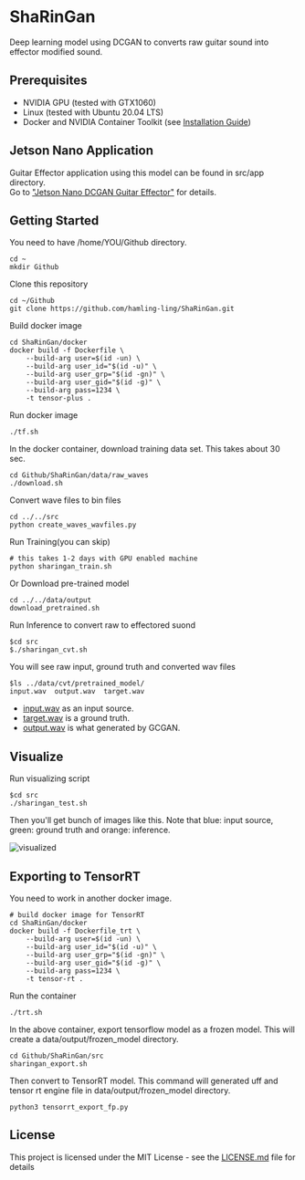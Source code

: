 # ShaRinGan

Deep learning model using DCGAN to converts raw guitar sound into effector modified sound.

## Prerequisites

- NVIDIA GPU (tested with GTX1060)
- Linux (tested with Ubuntu 20.04 LTS)
- Docker and NVIDIA Container Toolkit (see [Installation Guide](https://docs.nvidia.com/datacenter/cloud-native/container-toolkit/install-guide.html#docker))

## Jetson Nano Application

Guitar Effector application using this model can be found in src/app directory.<br>Go to ["Jetson Nano DCGAN Guitar Effector"]( ./src/app/README.md "Jetson Nano DCGAN Guitar Effector") for details.

## Getting Started

You need to have /home/YOU/Github directory.
```
cd ~
mkdir Github
```

Clone this repository
```
cd ~/Github
git clone https://github.com/hamling-ling/ShaRinGan.git
```

Build docker image
```
cd ShaRinGan/docker
docker build -f Dockerfile \
	--build-arg user=$(id -un) \
	--build-arg user_id="$(id -u)" \
    --build-arg user_grp="$(id -gn)" \
	--build-arg user_gid="$(id -g)" \
	--build-arg pass=1234 \
	-t tensor-plus .

```

Run docker image
```
./tf.sh
```

In the docker container, download training data set. This takes about 30 sec.
```
cd Github/ShaRinGan/data/raw_waves
./download.sh
```

Convert wave files to bin files
```
cd ../../src
python create_waves_wavfiles.py
```

Run Training(you can skip)
```
# this takes 1-2 days with GPU enabled machine
python sharingan_train.sh
```

Or Download pre-trained model
```
cd ../../data/output
download_pretrained.sh
```

Run Inference to convert raw to effectored suond
```
$cd src
$./sharingan_cvt.sh
```

You will see raw input, ground truth and converted wav files
```
$ls ../data/cvt/pretrained_model/
input.wav  output.wav  target.wav
```

- [input.wav]( https://soundcloud.com/osakana-zabuun/raw-guitar-sound-as-neural-network-input ) as an input source.
- [target.wav]( https://soundcloud.com/osakana-zabuun/ground-truth-should-for-a-neural-network-model ) is a ground truth.
- [output.wav]( https://soundcloud.com/osakana-zabuun/output ) is what generated by GCGAN.

## Visualize

Run visualizing script
```
$cd src
./sharingan_test.sh
```

Then you'll get bunch of images like this.
Note that blue: input source, green: ground truth and orange: inference.

![visualized](https://i.imgur.com/333MiJB.png "visualized")

## Exporting to TensorRT

You need to work in another docker image.
```
# build docker image for TensorRT
cd ShaRinGan/docker
docker build -f Dockerfile_trt \
	--build-arg user=$(id -un) \
	--build-arg user_id="$(id -u)" \
    --build-arg user_grp="$(id -gn)" \
	--build-arg user_gid="$(id -g)" \
	--build-arg pass=1234 \
	-t tensor-rt .
```
Run the container
```
./trt.sh
```

In the above container, export tensorflow model as a frozen model.
This will create a data/output/frozen_model directory.
```
cd Github/ShaRinGan/src
sharingan_export.sh
```

Then convert to TensorRT model.
This command will generated uff and tensor rt engine file in data/output/frozen_model directory.
```
python3 tensorrt_export_fp.py
```

## License

This project is licensed under the MIT License - see the [LICENSE.md](LICENSE.md) file for details


